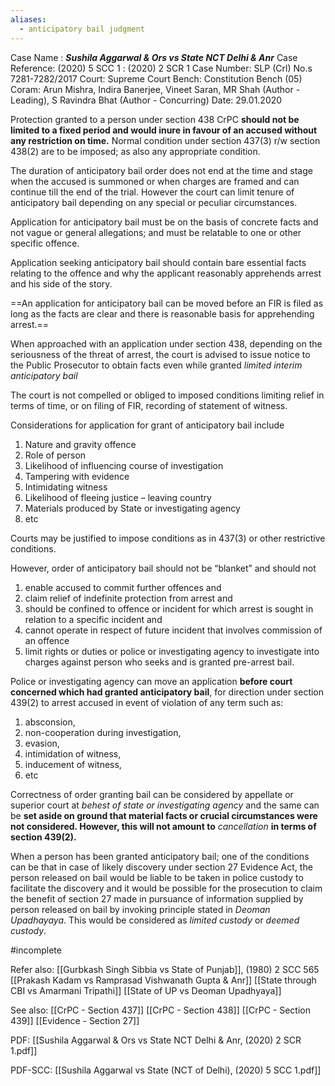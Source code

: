```yaml
---
aliases:
  - anticipatory bail judgment
---
```

Case Name : ***Sushila Aggarwal & Ors vs State NCT Delhi & Anr***
Case Reference: (2020) 5 SCC 1 : (2020) 2 SCR 1
Case Number: SLP (Crl) No.s 7281-7282/2017
Court: Supreme Court
Bench: Constitution Bench (05)
Coram: Arun Mishra, Indira Banerjee, Vineet Saran, MR Shah (Author - Leading), S Ravindra Bhat (Author - Concurring)
Date: 29.01.2020

Protection granted to a person under section 438 CrPC **should not be limited to a fixed period and would inure in favour of an accused without any restriction on time.**
Normal condition under section 437(3) r/w section 438(2) are to be imposed; as also any appropriate condition.

The duration of anticipatory bail order does not end at the time and stage when the accused is  summoned or when charges are framed and can continue till the end of the trial. However the court can limit tenure of anticipatory bail depending on any special or peculiar circumstances.

Application for anticipatory bail must be on the basis of concrete facts and not vague or general allegations; and must be relatable to one or other specific offence.

Application seeking anticipatory bail should contain bare essential facts relating to the offence and why the applicant reasonably apprehends arrest and his side of the story.

==An application for anticipatory bail can be moved before an FIR is filed as long as the facts are clear and there is reasonable basis for apprehending arrest.==

When approached with an application under section 438, depending on the seriousness of the threat of arrest, the court is advised to issue notice to the Public Prosecutor to obtain facts even while granted *limited interim anticipatory bail*

The court is not compelled or obliged to imposed conditions limiting relief in terms of time, or on filing of FIR, recording of statement of witness.

Considerations for application for grant of anticipatory bail include
1. Nature and gravity offence
2. Role of person
3. Likelihood of influencing course of investigation
4. Tampering with evidence
5. Intimidating witness
6. Likelihood of fleeing justice – leaving country
7. Materials produced by State or investigating agency
8. etc

Courts may be justified to impose conditions as in 437(3) or other restrictive conditions.

However, order of anticipatory bail should not be “blanket” and should not

1. enable accused to commit further offences and
2. claim relief of indefinite protection from arrest and
3. should be confined to offence or incident for which arrest is sought in relation to a specific incident and
4. cannot operate in respect of future incident that involves commission of an offence
5. limit rights or duties or police or investigating agency to investigate into charges against person who seeks and is granted pre-arrest bail.

Police or investigating agency can move an application **before court concerned which had granted anticipatory bail**, for direction under section 439(2) to arrest accused in event of violation of any term such as:
1. absconsion,
2. non-cooperation during investigation,
3. evasion,
4. intimidation of witness,
5. inducement of witness,
6. etc

Correctness of order granting bail can be considered by appellate or superior court at *behest of state or investigating agency* and the same can be **set aside on ground that material facts or crucial circumstances were not considered. However, this will not amount to** *cancellation* **in terms of section 439(2).**

When a person has been granted anticipatory bail; one of the conditions can be that in case of likely discovery under section 27 Evidence Act, the person released on bail would be liable to be taken in police custody to facilitate the discovery and it would be possible for the prosecution to claim the benefit of section 27 made in pursuance of information supplied by person released on bail by invoking principle stated in *Deoman Upadhayaya*.
This would be considered as *limited custody* or *deemed custody*.


#incomplete 

Refer also:
[[Gurbkash Singh Sibbia vs State of Punjab]], (1980) 2 SCC 565
[[Prakash Kadam vs Ramprasad Vishwanath Gupta & Anr]]
[[State through CBI vs Amarmani Tripathi]]
[[State of UP vs Deoman Upadhyaya]]


See also:
[[CrPC - Section 437]]
[[CrPC - Section 438]]
[[CrPC - Section 439]]
[[Evidence - Section 27]]

PDF:
[[Sushila Aggarwal & Ors vs State NCT Delhi & Anr, (2020) 2 SCR 1.pdf]]

PDF-SCC:
[[Sushila Aggarwal vs State (NCT of Delhi), (2020) 5 SCC 1.pdf]]